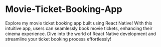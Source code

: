 # Movie-Ticket-Booking-App
 Explore my movie ticket booking app built using React Native! With this intuitive app, users can seamlessly book movie tickets, enhancing their cinema experience. Dive into the world of React Native development and streamline your ticket booking process effortlessly!
